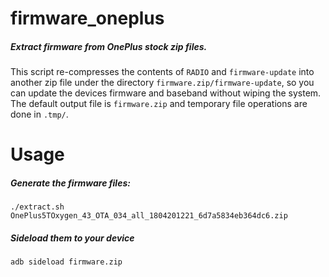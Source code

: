 # firmware_oneplus
##### Extract firmware from OnePlus stock zip files.

This script re-compresses the contents of `RADIO` and `firmware-update` into another zip file under the directory `firmware.zip/firmware-update`, so you can update the devices firmware and baseband without wiping the system.
The default output file is `firmware.zip` and temporary file operations are done in `.tmp/`.

# Usage
##### Generate the firmware files:
	./extract.sh OnePlus5TOxygen_43_OTA_034_all_1804201221_6d7a5834eb364dc6.zip
##### Sideload them to your device
	adb sideload firmware.zip
